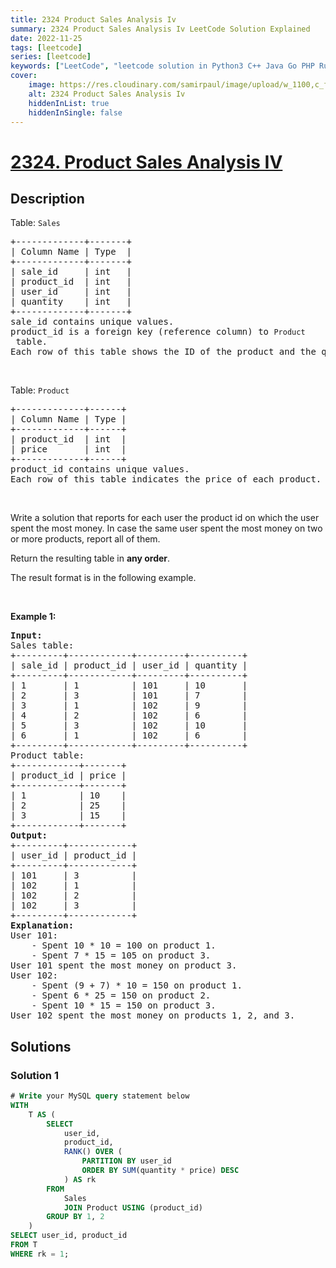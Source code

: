 ```yaml
---
title: 2324 Product Sales Analysis Iv
summary: 2324 Product Sales Analysis Iv LeetCode Solution Explained
date: 2022-11-25
tags: [leetcode]
series: [leetcode]
keywords: ["LeetCode", "leetcode solution in Python3 C++ Java Go PHP Ruby Swift TypeScript Rust C# JavaScript C", "2324 Product Sales Analysis Iv LeetCode Solution Explained in all languages"]
cover:
    image: https://res.cloudinary.com/samirpaul/image/upload/w_1100,c_fit,co_rgb:FFFFFF,l_text:Arial_75_bold:2324 Product Sales Analysis Iv - Solution Explained/problem-solving.webp
    alt: 2324 Product Sales Analysis Iv
    hiddenInList: true
    hiddenInSingle: false
---
```



# [2324. Product Sales Analysis IV](https://leetcode.com/problems/product-sales-analysis-iv)


## Description

<p>Table: <code>Sales</code></p>

<pre>
+-------------+-------+
| Column Name | Type  |
+-------------+-------+
| sale_id     | int   |
| product_id  | int   |
| user_id     | int   |
| quantity    | int   |
+-------------+-------+
sale_id contains unique values.
product_id is a foreign key (reference column) to <code>Product</code> table.
Each row of this table shows the ID of the product and the quantity purchased by a user.
</pre>

<p>&nbsp;</p>

<p>Table: <code>Product</code></p>

<pre>
+-------------+------+
| Column Name | Type |
+-------------+------+
| product_id  | int  |
| price       | int  |
+-------------+------+
product_id contains unique values.
Each row of this table indicates the price of each product.
</pre>

<p>&nbsp;</p>

<p>Write a solution that reports for each user the product id on which the user spent the most money. In case the same user spent the most money on two or more products, report all of them.</p>

<p>Return the resulting table in <strong>any order</strong>.</p>

<p>The&nbsp;result format is in the following example.</p>

<p>&nbsp;</p>
<p><strong class="example">Example 1:</strong></p>

<pre>
<strong>Input:</strong> 
Sales table:
+---------+------------+---------+----------+
| sale_id | product_id | user_id | quantity |
+---------+------------+---------+----------+
| 1       | 1          | 101     | 10       |
| 2       | 3          | 101     | 7        |
| 3       | 1          | 102     | 9        |
| 4       | 2          | 102     | 6        |
| 5       | 3          | 102     | 10       |
| 6       | 1          | 102     | 6        |
+---------+------------+---------+----------+
Product table:
+------------+-------+
| product_id | price |
+------------+-------+
| 1          | 10    |
| 2          | 25    |
| 3          | 15    |
+------------+-------+
<strong>Output:</strong> 
+---------+------------+
| user_id | product_id |
+---------+------------+
| 101     | 3          |
| 102     | 1          |
| 102     | 2          |
| 102     | 3          |
+---------+------------+ 
<strong>Explanation:</strong> 
User 101:
    - Spent 10 * 10 = 100 on product 1.
    - Spent 7 * 15 = 105 on product 3.
User 101 spent the most money on product 3.
User 102:
    - Spent (9 + 7) * 10 = 150 on product 1.
    - Spent 6 * 25 = 150 on product 2.
    - Spent 10 * 15 = 150 on product 3.
User 102 spent the most money on products 1, 2, and 3.
</pre>

## Solutions

### Solution 1

<!-- tabs:start -->

```sql
# Write your MySQL query statement below
WITH
    T AS (
        SELECT
            user_id,
            product_id,
            RANK() OVER (
                PARTITION BY user_id
                ORDER BY SUM(quantity * price) DESC
            ) AS rk
        FROM
            Sales
            JOIN Product USING (product_id)
        GROUP BY 1, 2
    )
SELECT user_id, product_id
FROM T
WHERE rk = 1;
```

<!-- tabs:end -->

<!-- end -->
